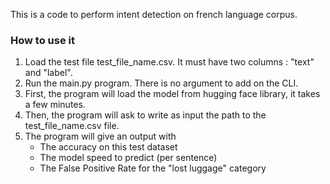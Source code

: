 This is a code to perform intent detection on french language corpus.

### How to use it
1) Load the test file test_file_name.csv. It must have two columns : "text" and "label". 
2) Run the main.py program. There is no argument to add on the CLI.
3) First, the program will load the model from hugging face library, it takes a few minutes.
4) Then, the program will ask to write as input the path to the test_file_name.csv file.
5) The program will give an output with
   - The accuracy on this test dataset
   - The model speed to predict (per sentence)
   - The False Positive Rate for the "lost luggage" category
